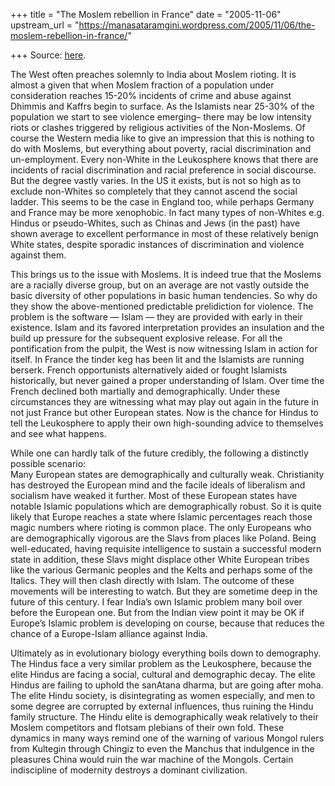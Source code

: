 +++
title = "The Moslem rebellion in France"
date = "2005-11-06"
upstream_url = "https://manasataramgini.wordpress.com/2005/11/06/the-moslem-rebellion-in-france/"

+++
Source: [here](https://manasataramgini.wordpress.com/2005/11/06/the-moslem-rebellion-in-france/).

The West often preaches solemnly to India about Moslem rioting. It is almost a given that when Moslem fraction of a population under consideration reaches 15-20% incidents of crime and abuse against Dhimmis and Kaffrs begin to surface. As the Islamists near 25-30% of the population we start to see violence emerging– there may be low intensity riots or clashes triggered by religious activities of the Non-Moslems. Of course the Western media like to give an impression that this is nothing to do with Moslems, but everything about poverty, racial discrimination and un-employment. Every non-White in the Leukosphere knows that there are incidents of racial discrimination and racial preference in social discourse. But the degree vastly varies. In the US it exists, but is not so high as to exclude non-Whites so completely that they cannot ascend the social ladder. This seems to be the case in England too, while perhaps Germany and France may be more xenophobic. In fact many types of non-Whites e.g. Hindus or pseudo-Whites, such as Chinas and Jews (in the past) have shown average to excellent performance in most of these relatively benign White states, despite sporadic instances of discrimination and violence against them.

This brings us to the issue with Moslems. It is indeed true that the Moslems are a racially diverse group, but on an average are not vastly outside the basic diversity of other populations in basic human tendencies. So why do they show the above-mentioned predictable prelidiction for violence. The problem is the software — Islam — they are provided with early in their existence. Islam and its favored interpretation provides an insulation and the build up pressure for the subsequent explosive release. For all the pontification from the pulpit, the West is now witnessing Islam in action for itself. In France the tinder keg has been lit and the Islamists are running berserk. French opportunists alternatively aided or fought Islamists historically, but never gained a proper understanding of Islam. Over time the French declined both martially and demographically. Under these circumstances they are witnessing what may play out again in the future in not just France but other European states. Now is the chance for Hindus to tell the Leukosphere to apply their own high-sounding advice to themselves and see what happens.

While one can hardly talk of the future credibly, the following a distinctly possible scenario:  
Many European states are demographically and culturally weak. Christianity has destroyed the European mind and the facile ideals of liberalism and socialism have weaked it further. Most of these European states have notable Islamic populations which are demographically robust. So it is quite likely that Europe reaches a state where Islamic percentages reach those magic numbers where rioting is common place. The only Europeans who are demographically vigorous are the Slavs from places like Poland. Being well-educated, having requisite intelligence to sustain a successful modern state in addition, these Slavs might displace other White European tribes like the various Germanic peoples and the Kelts and perhaps some of the Italics. They will then clash directly with Islam. The outcome of these movements will be interesting to watch. But they are sometime deep in the future of this century. I fear India’s own Islamic problem many boil over before the European one. But from the Indian view point it may be OK if Europe’s Islamic problem is developing on course, because that reduces the chance of a Europe-Islam alliance against India.

Ultimately as in evolutionary biology everything boils down to demography. The Hindus face a very similar problem as the Leukosphere, because the elite Hindus are facing a social, cultural and demographic decay. The elite Hindus are failing to uphold the sanAtana dharma, but are going after moha. The elite Hindu society, is disintegrating as women especially, and men to some degree are corrupted by external influences, thus ruining the Hindu family structure. The Hindu elite is demographically weak relatively to their Moslem competitors and flotsam plebians of their own fold. These dynamics in many ways remind one of the warning of various Mongol rulers from Kultegin through Chingiz to even the Manchus that indulgence in the pleasures China would ruin the war machine of the Mongols. Certain indiscipline of modernity destroys a dominant civilization.

